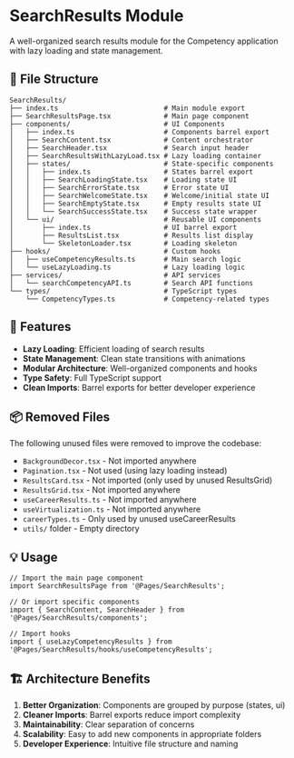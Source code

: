 # SearchResults Module

A well-organized search results module for the Competency application with lazy loading and state management.

## 📁 File Structure

```
SearchResults/
├── index.ts                          # Main module export
├── SearchResultsPage.tsx             # Main page component
├── components/                       # UI Components
│   ├── index.ts                      # Components barrel export
│   ├── SearchContent.tsx             # Content orchestrator
│   ├── SearchHeader.tsx              # Search input header
│   ├── SearchResultsWithLazyLoad.tsx # Lazy loading container
│   ├── states/                       # State-specific components
│   │   ├── index.ts                  # States barrel export
│   │   ├── SearchLoadingState.tsx    # Loading state UI
│   │   ├── SearchErrorState.tsx      # Error state UI
│   │   ├── SearchWelcomeState.tsx    # Welcome/initial state UI
│   │   ├── SearchEmptyState.tsx      # Empty results state UI
│   │   └── SearchSuccessState.tsx    # Success state wrapper
│   └── ui/                           # Reusable UI components
│       ├── index.ts                  # UI barrel export
│       ├── ResultsList.tsx           # Results list display
│       └── SkeletonLoader.tsx        # Loading skeleton
├── hooks/                            # Custom hooks
│   ├── useCompetencyResults.ts       # Main search logic
│   └── useLazyLoading.ts             # Lazy loading logic
├── services/                         # API services
│   └── searchCompetencyAPI.ts        # Search API functions
└── types/                            # TypeScript types
    └── CompetencyTypes.ts            # Competency-related types
```

## 🚀 Features

- **Lazy Loading**: Efficient loading of search results
- **State Management**: Clean state transitions with animations
- **Modular Architecture**: Well-organized components and hooks
- **Type Safety**: Full TypeScript support
- **Clean Imports**: Barrel exports for better developer experience

## 📦 Removed Files

The following unused files were removed to improve the codebase:

- `BackgroundDecor.tsx` - Not imported anywhere
- `Pagination.tsx` - Not used (using lazy loading instead)
- `ResultsCard.tsx` - Not imported (only used by unused ResultsGrid)
- `ResultsGrid.tsx` - Not imported anywhere
- `useCareerResults.ts` - Not imported anywhere
- `useVirtualization.ts` - Not imported anywhere
- `careerTypes.ts` - Only used by unused useCareerResults
- `utils/` folder - Empty directory

## 💡 Usage

```tsx
// Import the main page component
import SearchResultsPage from '@Pages/SearchResults';

// Or import specific components
import { SearchContent, SearchHeader } from '@Pages/SearchResults/components';

// Import hooks
import { useLazyCompetencyResults } from '@Pages/SearchResults/hooks/useCompetencyResults';
```

## 🏗️ Architecture Benefits

1. **Better Organization**: Components are grouped by purpose (states, ui)
2. **Cleaner Imports**: Barrel exports reduce import complexity
3. **Maintainability**: Clear separation of concerns
4. **Scalability**: Easy to add new components in appropriate folders
5. **Developer Experience**: Intuitive file structure and naming
